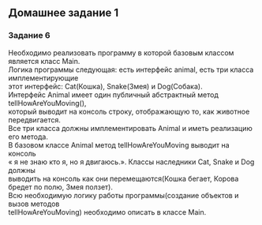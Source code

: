 ## Домашнее задание 1

### Задание 6

Необходимо реализовать программу в которой базовым классом является класс Main.</br>
Логика программы следующая: есть интерфейс animal, есть три класса имплементирующие</br>
этот интерфейс: Cat(Кошка), Snake(Змея) и Dog(Собака).</br>
Интерфейс Animal имеет один публичный абстрактный метод tellHowAreYouMoving(),</br>
который выводит на консоль строку, отображающую то, как животное передвигается.</br>
Все три класса должны имплементировать Animal и иметь реализацию его метода.</br>
В базовом классе Animal метод tellHowAreYouMoving выводит на консоль</br>
« я не знаю кто я, но я двигаюсь.». Классы наследники Cat, Snake и Dog должны</br>
выводить на консоль как они перемещаются(Кошка бегает, Корова бредет по полю, Змея ползет).</br>
Всю необходимую логику работы программы(создание объектов и вызов методов</br>
tellHowAreYouMoving) необходимо описать в классе Main.


